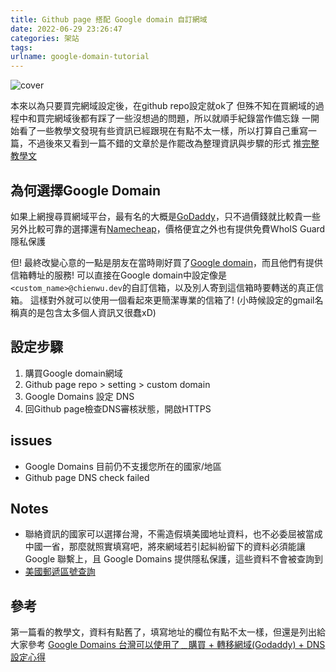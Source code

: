 ```yaml
---
title: Github page 搭配 Google domain 自訂網域
date: 2022-06-29 23:26:47
categories: 架站
tags: 
urlname: google-domain-tutorial
---
```


![cover](cover.png)

本來以為只要買完網域設定後，在github repo設定就ok了
但殊不知在買網域的過程中和買完網域後都有踩了一些沒想過的問題，所以就順手紀錄當作備忘錄
一開始看了一些教學文發現有些資訊已經跟現在有點不太一樣，所以打算自己重寫一篇，不過後來又看到一篇不錯的文章於是作罷改為整理資訊與步驟的形式
推[完整教學文](https://kulan.dev/b200603/)

<!--more-->

## 為何選擇Google Domain

如果上網搜尋買網域平台，最有名的大概是[GoDaddy](https://tw.godaddy.com/)，只不過價錢就比較貴一些
另外比較可靠的選擇還有[Namecheap](https://www.namecheap.com/)，價格便宜之外也有提供免費WhoIS Guard隱私保護

但! 最終改變心意的一點是朋友在當時剛好買了[Google domain](https://domains.google/)，而且他們有提供信箱轉址的服務!
可以直接在Google domain中設定像是`<custom_name>@chienwu.dev`的自訂信箱，以及別人寄到這信箱時要轉送的真正信箱。
這樣對外就可以使用一個看起來更簡潔專業的信箱了! (小時候設定的gmail名稱真的是包含太多個人資訊又很蠢xD)

## 設定步驟

1. 購買Google domain網域
2. Github page repo > setting > custom domain
3. Google Domains 設定 DNS
4. 回Github page檢查DNS審核狀態，開啟HTTPS

## issues

- Google Domains 目前仍不支援您所在的國家/地區
- Github page DNS check failed

## Notes

- 聯絡資訊的國家可以選擇台灣，不需造假填美國地址資料，也不必委屈被當成中國一省，那麼就照實填寫吧，將來網域若引起糾紛留下的資料必須能讓 Google 聯繫上，且 Google Domains 提供隱私保護，這些資料不會被查詢到
- [美國郵遞區號查詢](https://tw.nowmsg.com/us_zip.asp)

## 參考

第一篇看的教學文，資料有點舊了，填寫地址的欄位有點不太一樣，但還是列出給大家參考
[Google Domains 台灣可以使用了﹍購買 + 轉移網域(Godaddy) + DNS 設定心得](https://www.wfublog.com/2019/04/google-domains-tw-purchase-transfer-godaddy-dns.html)
